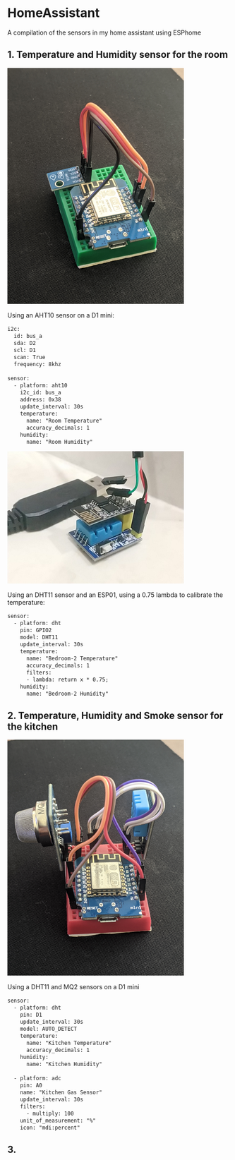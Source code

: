 # HomeAssistant
A compilation of the sensors in my home assistant using ESPhome

## 1. Temperature and Humidity sensor for the room

<img width="400" src="https://raw.githubusercontent.com/procrastinando/HomeAssistant/main/room.JPG">

Using an AHT10 sensor on a D1 mini:

```
i2c:
  id: bus_a
  sda: D2
  scl: D1
  scan: True
  frequency: 8khz

sensor:
  - platform: aht10
    i2c_id: bus_a
    address: 0x38
    update_interval: 30s
    temperature:
      name: "Room Temperature"
      accuracy_decimals: 1
    humidity:
      name: "Room Humidity"
```

<img width="400" src="https://raw.githubusercontent.com/procrastinando/HomeAssistant/main/room2.jpg">

Using an DHT11 sensor and an ESP01, using a 0.75 lambda to calibrate the temperature:

```
sensor:
  - platform: dht
    pin: GPIO2
    model: DHT11
    update_interval: 30s
    temperature:
      name: "Bedroom-2 Temperature"
      accuracy_decimals: 1
      filters:
      - lambda: return x * 0.75;
    humidity:
      name: "Bedroom-2 Humidity"
```

## 2. Temperature, Humidity and Smoke sensor for the kitchen
<img width="400" src="https://raw.githubusercontent.com/procrastinando/HomeAssistant/main/kitchen.JPG">

Using a DHT11 and MQ2 sensors on a D1 mini

```
sensor:
  - platform: dht
    pin: D1
    update_interval: 30s
    model: AUTO_DETECT
    temperature:
      name: "Kitchen Temperature"
      accuracy_decimals: 1
    humidity:
      name: "Kitchen Humidity"

  - platform: adc
    pin: A0
    name: "Kitchen Gas Sensor"
    update_interval: 30s
    filters:
      - multiply: 100
    unit_of_measurement: "%"
    icon: "mdi:percent"
```

## 3. 
